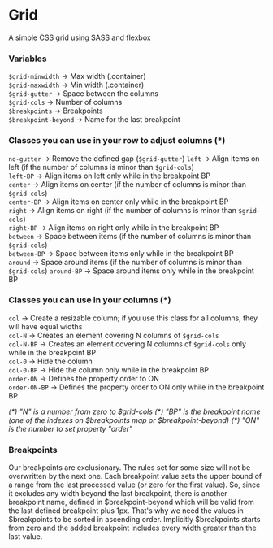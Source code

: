﻿# Grid
A simple CSS grid using SASS and flexbox

### Variables

`$grid-minwidth` → Max width (.container)\
`$grid-maxwidth` → Min width (.container)\
`$grid-gutter` → Space between the columns\
`$grid-cols` → Number of columns\
`$breakpoints` → Breakpoints\
`$breakpoint-beyond` → Name for the last breakpoint

### Classes you can use in your row to adjust columns (*)

`no-gutter` → Remove the defined gap (`$grid-gutter`)
`left` → Align items on left (if the number of columns is minor than  `$grid-cols`)\
`left-BP` → Align items on left only while in the breakpoint BP\
`center` → Align items on center (if the number of columns is minor than  `$grid-cols`)\
`center-BP` → Align items on center only while in the breakpoint BP\
`right` → Align items on right (if the number of columns is minor than  `$grid-cols`)\
`right-BP` → Align items on right only while in the breakpoint BP\
`between` → Space between items (if the number of columns is minor than  `$grid-cols`)\
`between-BP` → Space between items only while in the breakpoint BP\
`around` → Space around items (if the number of columns is minor than  `$grid-cols`)
`around-BP` → Space around items only while in the breakpoint BP

### Classes you can use in your columns (*)

`col` → Create a resizable column; if you use this class for all columns, they will have equal widths\
`col-N` → Creates an element covering N columns of  `$grid-cols`\
`col-N-BP` → Creates an element covering N columns of  `$grid-cols`  only while in the breakpoint BP\
`col-0` → Hide the column\
`col-0-BP` → Hide the column only while in the breakpoint BP\
`order-ON` → Defines the property order to ON\
`order-ON-BP` → Defines the property order to ON only while in the breakpoint BP

*(\*) "N" is a number from zero to $grid-cols*
*(\*) "BP" is the breakpoint name (one of the indexes on $breakpoints map or $breakpoint-beyond)*
*(\*) "ON" is the number to set property "order"*

### Breakpoints

Our breakpoints are exclusionary. The rules set for some size will not be overwritten by the next one. Each breakpoint value sets the upper bound of a range from the last processed value (or zero for the first value). So, since it excludes any width beyond the last breakpoint, there is another breakpoint name, defined in $breakpoint-beyond which will be valid from the last defined breakpoint plus 1px. That's why we need the values in $breakpoints to be sorted in ascending order. Implicitly $breakpoints starts from zero and the added breakpoint includes every width greater than the last value.
